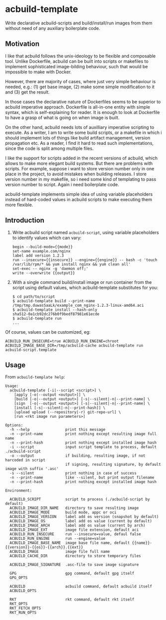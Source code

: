 


acbuild-template
================

Write declarative acbuild-scripts
and build/install/run images from them 
without need of any auxiliary boilerplate code.



Motivation
----------

I like that acbuild follows the unix-ideology to be flexible and composable tool.
Unlike Dockerfile, acbuild can be built into scripts or makefiles 
to implement sophisticated image-bilding behaviour, 
such that would be impossible to make with Docker.

However, there are majority of cases,
where just very simple behaviour is needed, e.g.: 
(1) get base image, (2) make some simple modification to it
and (3) get the result.

In those cases the declarative nature of Dockerfiles
seems to be superior to acbuild imperative approach.
Dockerfile is all-in-one entity with simple syntax,
which is self-explaining for reader.
It is enough to look at Dockerfile to have a 
grasp of what is going on when image is built.

On the other hand, acbuild needs lots of 
auxilliary imperative scripting to execute.
As a writer, I am to write some build scripts, 
or a makefile in which i should implement lots
of things like build artifact management, version propagation etc.
As a reader, I find it hard to read such implementations, 
since the code is split among multiple files.

I like the support for scripts added in the recent versions of acbuild,
which allows to make more elegant build systems.
But there are problems with scripts.
For example, suppose i want to store version number only in one place in the project,
to avoid mistakes when building releases. 
I store version number in my makefile, 
so i need some kind of templating to pass version number to script.
Again i need boilerplate code.

acbuild-template implements simple idea of using 
variable placeholders instead of hard-coded values in acbuild scripts
to make executing them more flexible.



Introduction
------------

1.	Write acbuild script named `acbuild-script`, using variable placeholders to identify values which can vary:

		begin --build-mode={{mode}}
		set-name example.com/nginx
		label add version 1.2.3
		run --insecure={{insecure}} --engine={{engine}} -- bash -c 'touch /var/lib/rpm/* && yum install nginx && yum clean all'
		set-exec -- nginx -g 'daemon off;'
		write --overwrite {{output}}

2.	With a single command build/install image or run container from the script using default values, which acbuild-template substitutes for you:
	
		$ cd path/to/script
		$ acbuild-template build --print-name
		/tmp/tmp.duwasSaaLk/example_com_nginx-1.2.3-linux-amd64.aci
		$ acbuild-template install --hash-only
		sha512-0a1cb92dc276b0f9bedf87981e61ecde
		$ acbuild-template run
		...

Of course, values can be customized, eg: 

	ACBUILD_RUN_INSECURE=true ACBUILD_RUN_ENGINE=chroot ACBUILD_IMAGE_BASE_DIR=/tmp/acbulid-cache acbuild-template run acbuild-script.template



Usage
-----

From `acbuild-template help`:

	Usage:
	  acbuild-template [-i|--script <script>] \
	    [apply [-o|--output <output>]] \
	    [build [-o|--output <output>] [-s|--silent|-n|--print-name] \
	    [sign  [-o|--output <output>] [-s|--silent|-n|--print-name] \
	    [install [-s|--silent|-n|--print-hash]] \
	    [upload upload (--repository|-r) git-repo-url] \
	    [run <rkt image run parameters>]

	Options:
	  -h --help                print this message
	  -n --print-name          print nothing except resulting image full name
	  -n --print-hash          print nothing except installed image hash
	  -i --script              input script template to process, default ./acbuild-script
	  -o --output              if building, resulting image, if not harcoded in script
	                           if signing, resulting signature, by default image with suffix '.asc'
	  -s --silent              print nothing in case of success
	  -n --print-name          like --silent, but print output filename
	  -n --print-hash          print nothing except installed image hash

	Environment:

	  ACBUILD_SCRIPT           script to process (./acbuild-script by default)
	  ACBUILD_IMAGE_DIR_NAME   directory to save resulting image
	  ACBUILD_IMAGE_MODE       build mode, appc or oci
	  ACBUILD_IMAGE_VERSION    label add os version (snapshot by default)
	  ACBUILD_IMAGE_OS         label add os value (current by default)
	  ACBUILD_IMAGE_ARCH       label add os value (current by arch)
	  ACBUILD_IMAGE_EXT        image file extension, default aci  
	  ACBUILD_RUN_INSECURE     run --insecure=value, defaul false
	  ACBUILD_RUN_ENGINE       run --engine=value
	  ACBUILD_IMAGE_BASE_NAME  image base file name, default {{name}}-{{version}}-{{os}}-{{arch}}.{{ext}}
	  ACBUILD_IMAGE            image file full name
	  ACBUILD_CACHE_DIR        directory to store temporary files
	  
	  ACBUILD_IMAGE_SIGNATURE  .asc-file to save image signature

	  GPG                      gpg command, default gpg itself
	  GPG_OPTS                 

	  ACBUILD                  acbuild command, default acbuild itself
	  ACBUILD_OPTS             

	  RKT                      rkt command, default rkt itself
	  RKT_OPTS                 
	  RKT_FETCH_OPTS           
	  RKT_RUN_OPTS             
